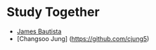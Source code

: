 # Study Together
* [James Bautista](https://github.com/JamesBautista)
* [Changsoo Jung] (https://github.com/cjung5)

